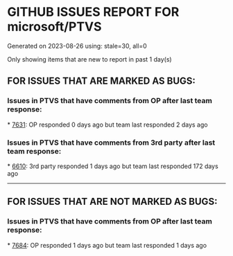 
# GITHUB ISSUES REPORT FOR microsoft/PTVS


Generated on 2023-08-26 using: stale=30, all=0


Only showing items that are new to report in past 1 day(s)


## FOR ISSUES THAT ARE MARKED AS BUGS:


### Issues in PTVS that have comments from OP after last team response:


\* [7631](https://github.com/microsoft/PTVS/issues/7631 "An unexpected error occured when first creating the conda env."): OP responded 0 days ago but team last responded 2 days ago

### Issues in PTVS that have comments from 3rd party after last team response:


\* [6610](https://github.com/microsoft/PTVS/issues/6610 "Remote debug attach does not support path mapping"): 3rd party responded 1 days ago but team last responded 172 days ago

---

## FOR ISSUES THAT ARE NOT MARKED AS BUGS:


### Issues in PTVS that have comments from OP after last team response:


\* [7684](https://github.com/microsoft/PTVS/issues/7684 "Formatting documents doesn't work in autopep8."): OP responded 1 days ago but team last responded 1 days ago

